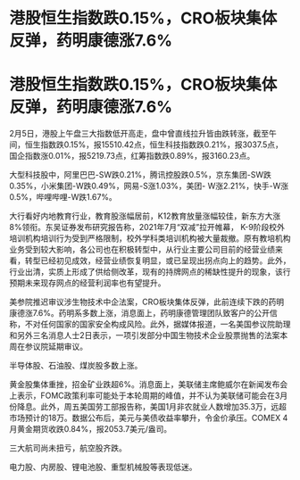 # 港股恒生指数跌0.15%，CRO板块集体反弹，药明康德涨7.6%

# 港股恒生指数跌0.15%，CRO板块集体反弹，药明康德涨7.6%

2月5日，港股上午盘三大指数低开高走，盘中曾直线拉升皆由跌转涨，截至午间，恒生指数跌0.15%，报15510.42点，恒生科技指数跌0.21%，报3037.5点，国企指数涨0.01%，报5219.73点，红筹指数跌0.89%，报3160.23点。

大型科技股中，阿里巴巴-SW跌0.21%，腾讯控股跌0.5%，京东集团-SW跌0.35%，小米集团-W跌0.49%，网易-S涨1.03%，美团-
W涨2.21%，快手-W涨0.5%，哔哩哔哩-W跌1.67%。

大行看好内地教育行业，教育股涨幅居前，K12教育放量涨幅较佳，新东方大涨8%领衔。东吴证券发布研究报告称，2021年7月“双减”拉开帷幕，
K-9阶段校外培训机构培训行为受到严格限制，校外学科类培训机构被大量裁撤。原有教培机构业务受到较大影响，各公司也在积极转型中，从行业主要公司目前的经营业绩来看，转型已经初见成效，经营业绩恢复明显，或已呈现出拐点向上的趋势。此外，行业出清，实质上形成了供给侧改革，现有的持牌网点的稀缺性提升的现象，该行预期未来现存网点的经营利润率也有望提升。

美参院推迟审议涉生物技术中企法案，CRO板块集体反弹，此前连续下跌的药明康德涨7.6%。药明系多数上涨，消息面上，药明康德管理团队致客户的公开信称，不对任何国家的国家安全构成风险。此外，据媒体报道，一名美国参议院助理和另外三名消息人士2日表示，一项引发部分中国生物技术企业股票抛售的法案本周在参议院延期审议。

半导体股、石油股、煤炭股多数上涨。

黄金股集体重挫，招金矿业跌超6%。消息面上，美联储主席鲍威尔在新闻发布会上表示，FOMC政策利率可能处于本轮周期的峰值，并不认为美联储可能会在3月份降息。此外，周五美国劳工部报告称，美国1月非农就业人数增加35.3万，远超市场预计的18万。数据公布后，美元与美债收益率攀升，令金价承压。COMEX
4月黄金期货收跌0.84%，报2053.7美元/盎司。

三大航司尚未扭亏，航空股齐跌。

电力股、内房股、锂电池股、重型机械股等表现低迷。

